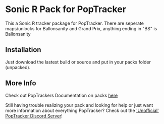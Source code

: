 # Sonic R Pack for PopTracker

This a Sonic R tracker package for PopTracker.
There are seperate maps/unlocks for Ballonsanity and Grand Prix, anything ending in "BS" is Ballonsanity

## Installation

Just download the lastest build or source and put in your packs folder (unpacked).

## More Info

Check out PopTrackers Documentation on packs [here](https://github.com/black-sliver/PopTracker/blob/master/doc/PACKS.md)

Still having trouble realizing your pack and looking for help or just want more information about everything PopTracker? Check out the ['Unofficial' PopTracker Discord Server](https://discord.com/invite/gwThqMCPgK)!